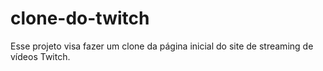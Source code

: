 # clone-do-twitch
 Esse projeto visa fazer um clone da página inicial do site de streaming de vídeos Twitch.
